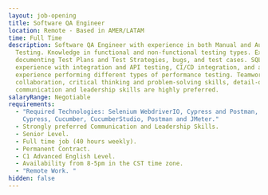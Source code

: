 ```yaml
---
layout: job-opening
title: Software QA Engineer
location: Remote - Based in AMER/LATAM
time: Full Time
description: Software QA Engineer with experience in both Manual and Automation
  Testing. Knowledge in functional and non-functional testing types. Experience
  documenting Test Plans and Test Strategies, bugs, and test cases. SQL skills,
  experience with integration and API testing, CI/CD integration, and also
  experience performing different types of performance testing. Teamwork,
  collaboration, critical thinking and problem-solving skills, detail-oriented,
  communication and leadership skills are highly preferred.
salaryRange: Negotiable
requirements:
  - "Required Technologies: Selenium WebdriverIO, Cypress and Postman, Selenium,
    Cypress, Cucumber, CucumberStudio, Postman and JMeter."
  - Strongly preferred Communication and Leadership Skills.
  - Senior Level.
  - Full time job (40 hours weekly).
  - Permanent Contract.
  - C1 Advanced English Level.
  - Availability from 8-5pm in the CST time zone.
  - "Remote Work. "
hidden: false
---
```

